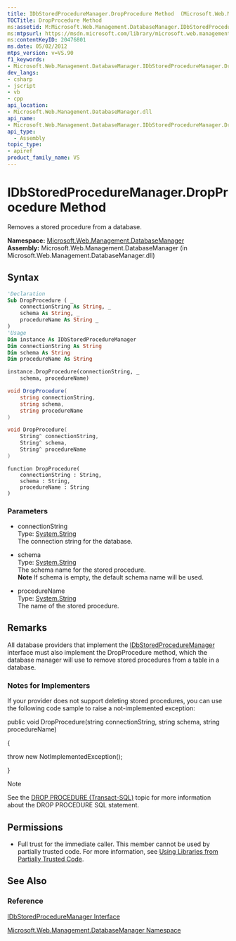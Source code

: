```yaml
---
title: IDbStoredProcedureManager.DropProcedure Method  (Microsoft.Web.Management.DatabaseManager)
TOCTitle: DropProcedure Method
ms:assetid: M:Microsoft.Web.Management.DatabaseManager.IDbStoredProcedureManager.DropProcedure(System.String,System.String,System.String)
ms:mtpsurl: https://msdn.microsoft.com/library/microsoft.web.management.databasemanager.idbstoredproceduremanager.dropprocedure(v=VS.90)
ms:contentKeyID: 20476801
ms.date: 05/02/2012
mtps_version: v=VS.90
f1_keywords:
- Microsoft.Web.Management.DatabaseManager.IDbStoredProcedureManager.DropProcedure
dev_langs:
- csharp
- jscript
- vb
- cpp
api_location:
- Microsoft.Web.Management.DatabaseManager.dll
api_name:
- Microsoft.Web.Management.DatabaseManager.IDbStoredProcedureManager.DropProcedure
api_type:
  - Assembly
topic_type:
- apiref
product_family_name: VS
---
```


# IDbStoredProcedureManager.DropProcedure Method

Removes a stored procedure from a database.

**Namespace:**  [Microsoft.Web.Management.DatabaseManager](microsoft-web-management-databasemanager-namespace.md)  
**Assembly:**  Microsoft.Web.Management.DatabaseManager (in Microsoft.Web.Management.DatabaseManager.dll)

## Syntax

```vb
'Declaration
Sub DropProcedure ( _
    connectionString As String, _
    schema As String, _
    procedureName As String _
)
'Usage
Dim instance As IDbStoredProcedureManager
Dim connectionString As String
Dim schema As String
Dim procedureName As String

instance.DropProcedure(connectionString, _
    schema, procedureName)
```

```csharp
void DropProcedure(
    string connectionString,
    string schema,
    string procedureName
)
```

```cpp
void DropProcedure(
    String^ connectionString, 
    String^ schema, 
    String^ procedureName
)
```

```jscript
function DropProcedure(
    connectionString : String, 
    schema : String, 
    procedureName : String
)
```

### Parameters

  - connectionString  
    Type: [System.String](https://msdn.microsoft.com/library/s1wwdcbf)  
    The connection string for the database.  

<!-- end list -->

  - schema  
    Type: [System.String](https://msdn.microsoft.com/library/s1wwdcbf)  
    The schema name for the stored procedure.  
    **Note**    If schema is empty, the default schema name will be used.  

<!-- end list -->

  - procedureName  
    Type: [System.String](https://msdn.microsoft.com/library/s1wwdcbf)  
    The name of the stored procedure.  

## Remarks

All database providers that implement the [IDbStoredProcedureManager](idbstoredproceduremanager-interface-microsoft-web-management-databasemanager.md) interface must also implement the DropProcedure method, which the database manager will use to remove stored procedures from a table in a database.

### 

### Notes for Implementers

If your provider does not support deleting stored procedures, you can use the following code sample to raise a not-implemented exception:

public void DropProcedure(string connectionString, string schema, string procedureName)

{

   throw new NotImplementedException();

}

> [!NOTE]  
> See the [DROP PROCEDURE (Transact-SQL)](https://msdn.microsoft.com/library/ms174969.aspx) topic for more information about the DROP PROCEDURE SQL statement.

## Permissions

  - Full trust for the immediate caller. This member cannot be used by partially trusted code. For more information, see [Using Libraries from Partially Trusted Code](https://msdn.microsoft.com/library/8skskf63).

## See Also

### Reference

[IDbStoredProcedureManager Interface](idbstoredproceduremanager-interface-microsoft-web-management-databasemanager.md)

[Microsoft.Web.Management.DatabaseManager Namespace](microsoft-web-management-databasemanager-namespace.md)
